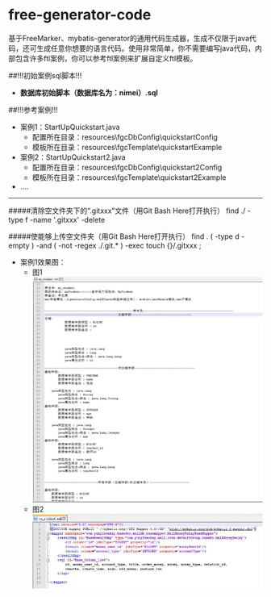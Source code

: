 # free-generator-code


基于FreeMarker、mybatis-generator的通用代码生成器，生成不仅限于java代码，还可生成任意你想要的语言代码。使用非常简单，你不需要编写java代码，内部包含许多ftl案例，你可以参考ftl案例来扩展自定义ftl模板。


##!!!初始案例sql脚本!!!
+ **数据库初始脚本（数据库名为：nimei）.sql**

##!!!参考案例!!!
+ 案例1：StartUpQuickstart.java
  + 配置所在目录：resources\fgcDbConfig\quickstartConfig
  + 模板所在目录：resources\fgcTemplate\quickstartExample
+ 案例2：StartUpQuickstart2.java
  + 配置所在目录：resources\fgcDbConfig\quickstart2Config
  + 模板所在目录：resources\fgcTemplate\quickstart2Example
+ ....

----------------
#####清除空文件夹下的“.gitxxx”文件（用Git Bash Here打开执行）
find ./ -type f -name '.gitxxx' -delete

#####使能够上传空文件夹（用Git Bash Here打开执行）
find . \( -type d -empty \) -and \( -not -regex ./\.git.* \) -exec touch {}/.gitxxx \;

+ 案例1效果图：
  + 图1  ![image](https://github.com/JonSnow592622272/my-image/blob/master/free-generator-code/anli1.jpg)
  + 图2  ![image](https://github.com/JonSnow592622272/my-image/blob/master/free-generator-code/anli1-2.jpg)
  
